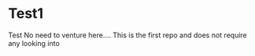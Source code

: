 # Test1
Test
No need to venture here....
This is the first repo and does not require any looking into

